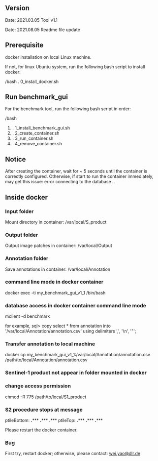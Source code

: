 ## Version
Date: 2021.03.05
Tool v1.1

Date: 2021.08.05
Readme file update

##
## Prerequisite

docker installation on local Linux machine.

If not, for linux Ubuntu system, run the following bash script to install docker:

/bash
. 0_install_docker.sh

##
## Run benchmark_gui

For the benchmark tool, run the following bash script in order:

/bash
1. . 1_install_benchmark_gui.sh
2. . 2_create_container.sh
3. . 3_run_container.sh
4. . 4_remove_container.sh

##
## Notice

After creating the container, wait for ~ 5 seconds until the container is correctly configured.
Otherwise, if start to run the container immediately, may get this issue:
	error connecting to the database ..

##
## Inside docker

### Input folder

Mount directory in container:
/var/local/S_product


### Output folder

Output image patches in container:
/var/local/Output


### Annotation folder

Save annotations in container:
/var/local/Annotation

### command line mode in docker container 

docker exec -ti my_benchmark_gui_v1_1 /bin/bash


### database access in docker container command line mode

mclient -d benchmark

for example,
sql> copy select * from annotation into '/var/local/Annotation/annotation.csv' using delimiters ',', '\n', '"';


### Transfer annotation to local machine

docker cp my_benchmark_gui_v1_1:/var/local/Annotation/annotation.csv /path/to/local/Annotation/annotation.csv


### Sentinel-1 product not appear in folder mounted in docker
### change access permission

chmod -R 775 /path/to/local/S1_product


### S2 procedure stops at message
 ptileBottom: ****.******* ****.******* ****.*******
 ptileTop: ****.******* ****.******* ****.******* 

Please restart the docker container.

### Bug

First try, restart docker;
otherwise, please contact: wei.yao@dlr.de
	
